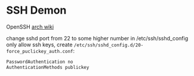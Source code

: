 # SSH Demon
OpenSSH [arch wiki](https://wiki.archlinux.org/title/OpenSSH)

change sshd port from 22 to some higher number in /etc/ssh/sshd_config
only allow ssh keys, create `/etc/ssh/sshd_config.d/20-force_puclickey_auth.conf`:
```bash
PasswordAuthentication no
AuthenticationMethods publickey
```
